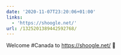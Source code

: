 ```yaml
---
date: '2020-11-07T23:20:06+01:00'
links:
  - 'https://shoogle.net/'
url: /1325201389442592768/
---
```

Welcome #Canada to https://shoogle.net/ 🎉
